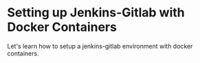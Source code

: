 # Setting up Jenkins-Gitlab with Docker Containers

Let's learn how to setup a jenkins-gitlab environment with docker containers.
